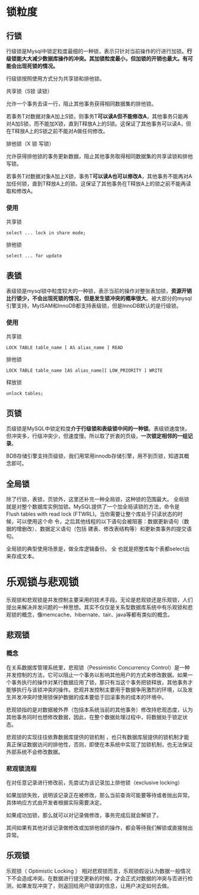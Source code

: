 # 锁粒度

## 行锁

行级锁是Mysql中锁定粒度最细的一种锁，表示只针对当前操作的行进行加锁。**行级锁能大大减少数据库操作的冲突。其加锁粒度最小，但加锁的开销也最大。有可能会出现死锁的情况。** 

行级锁按照使用方式分为共享锁和排他锁。

共享锁（S锁 读锁）

允许一个事务去读一行，阻止其他事务获得相同数据集的排他锁。

若事务T对数据对象A加上S锁，则事务T**可以读A但不能修改A**，其他事务只能再对A加S锁，而不能加X锁，直到T释放A上的S锁。这保证了其他事务可以读A，但在T释放A上的S锁之前不能对A做任何修改。

排他锁（X 锁 写锁）

允许获得排他锁的事务更新数据，阻止其他事务取得相同数据集的共享读锁和排他写锁。

若事务T对数据对象A加上X锁，事务T**可以读A也可以修改A**，其他事务不能再对A加任何锁，直到T释放A上的锁。这保证了其他事务在T释放A上的锁之前不能再读取和修改A。

### 使用

共享锁

```mysql
select ... lock in share mode;
```

排他锁

```mysql
select ... for update
```

## 表锁

表级锁是mysql锁中粒度较大的一种锁，表示当前的操作对整张表加锁，**资源开销比行锁少，不会出现死锁的情况，但是发生锁冲突的概率很大**。被大部分的mysql引擎支持，MyISAM和InnoDB都支持表级锁，但是InnoDB默认的是行级锁。

### 使用

共享锁

```mysql
LOCK TABLE table_name [ AS alias_name ] READ
```

排他锁

```mysql
LOCK TABLE table_name [AS alias_name][ LOW_PRIORITY ] WRITE
```

释放锁

```mysql
unlock tables;
```

## 页锁

页级锁是MySQL中锁定粒度**介于行级锁和表级锁中间的一种锁**。表级锁速度快，但冲突多，行级冲突少，但速度慢。所以取了折衷的页级，**一次锁定相邻的一组记录**。

BDB存储引擎支持页级锁，我们用常用innodb存储引擎，用不到页锁，知道其概念即可。

## 全局锁

除了行锁，表锁，页锁外，这里还补充一种全局锁，这种锁的范围最大。
全局锁就是对整个数据库实例加锁。MySQL提供了一个加全局读锁的方法，命令是 Flush tables with read lock (FTWRL)。当你需要让整个库处于只读状态的时候，可以使用这个命 令，之后其他线程的以下语句会被阻塞：数据更新语句（数据的增删改）、数据定义语句（包括 建表、修改表结构等）和更新类事务的提交语句。

全局锁的典型使用场景是，做全库逻辑备份。 全 也就是把整库每个表都select出来存成文本。

# 乐观锁与悲观锁

 乐观锁和悲观锁是并发控制主要采用的技术手段。无论是悲观锁还是乐观锁，人们提出来解决并发问题的一种思想。其实不仅仅是关系型数据库系统中有乐观锁和悲观锁的概念，像memcache、hibernate、tair、java等都有类似的概念。

## 悲观锁

### 概念

在关系数据库管理系统里，悲观锁（Pessimistic Concurrency Control）是一种并发控制的方法，它可以阻止一个事务以影响其他用户的方式来修改数据。如果一个事务执行的操作对某行数据应用了锁，那只有当这个事务把锁释放，其他事务才能够执行与该锁冲突的操作。悲观并发控制主要用于数据争用激烈的环境，以及发生并发冲突时使用锁保护数据的成本要低于回滚事务的成本的环境中。

悲观锁指的是对数据被外界（包括本系统当前的其他事务）修改持悲观态度，认为其他事务同时也想修改数据，因此，在整个数据处理过程中，将数据处于锁定状态。

 悲观锁的实现往往依靠数据库提供的锁机制 ，也只有数据库层提供的锁机制才能真正保证数据访问的排他性，否则，即使在本系统中实现了加锁机制，也无法保证外部系统不会修改数据。

### 悲观锁流程

在对任意记录进行修改前，先尝试为该记录加上排他锁（exclusive locking）

如果加锁失败，说明该记录正在被修改，那么当前查询可能要等待或者抛出异常。 具体响应方式由开发者根据实际需要决定。

如果成功加锁，那么就可以对记录做修改，事务完成后就会解锁了。

其间如果有其他对该记录做修改或加排他锁的操作，都会等待我们解锁或直接抛出异常。

## 乐观锁

乐观锁（ Optimistic Locking ） 相对悲观锁而言，乐观锁假设认为数据一般情况下不会造成冲突。在数据进行提交更新的时候，才会正式对数据的冲突与否进行检测，如果发现冲突了，则返回给用户错误的信息，让用户决定如何去做。